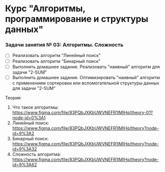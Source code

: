 # Курс "Алгоритмы, программирование и структуры данных"

### Задачи занятия № 03: Алгоритмы. Сложность

- [ ] Реализовать алгоритм "Линейный поиск"
- [ ] Реализовать алгоритм "Бинарный поиск"
- [ ] Выполнить домашнее задание. Реализовать "наивный" алгоритм для задачи "2-SUM"
- [ ] Выполнить домашнее задание. Оптимизировать "наивный" алгоритм с применением сортировки или вспомогательной структуры данных для задачи "2-SUM"

Теория: 
1. Что такое алгоритмы: https://www.figma.com/file/83PQbJXKbUWVNEFR1lMlHq/theory-01?node-id=0%3A1
2. Линейный поиск: https://www.figma.com/file/83PQbJXKbUWVNEFR1lMlHq/theory?node-id=9%3A2
3. Бинарный поиск: https://www.figma.com/file/83PQbJXKbUWVNEFR1lMlHq/theory?node-id=9%3A32
4. Сложность алгоритма: https://www.figma.com/file/83PQbJXKbUWVNEFR1lMlHq/theory?node-id=9%3A62